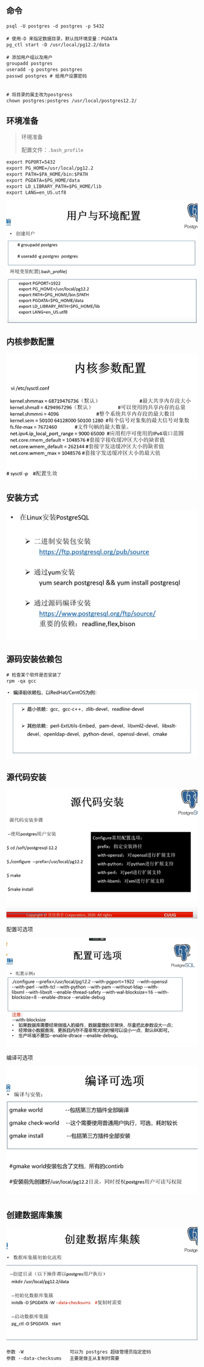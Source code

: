 



## 命令

```shell
psql -U postgres -d postgres -p 5432

# 使用-D 来指定数据目录，默认找环境变量：PGDATA
pg_ctl start -D /usr/local/pg12.2/data

# 添加用户组以及用户
groupadd postgres
useradd -g postgres postgres
passwd postgres # 给用户设置密码


# 将目录的属主改为postgress
chown postgres:postgres /usr/local/postgres12.2/
```





## 环境准备

> 环境准备
>
> 配置文件：`.bash_profile`

```shell
export PGPORT=5432
export PG_HOME=/usr/local/pg12.2
export PATH=$PA_HOME/bin:$PATH
export PGDATA=$PG_HOME/data
export LD_LIBRARY_PATH=$PG_HOME/lib
export LANG=en_US.utf8
```

![image-20240416143355426](postgres.assets/image-20240416143355426.png)



## 内核参数配置



![image-20240416143425460](postgres.assets/image-20240416143425460.png)

## 安装方式

![image-20240416164015016](postgres.assets/image-20240416164015016.png)

## 源码安装依赖包

```shell
# 检查某个软件是否安装了
rpm -qa gcc
```



![image-20240416174303889](postgres.assets/image-20240416174303889.png)

## 源代码安装

![image-20240416175209750](postgres.assets/image-20240416175209750.png)

配置可选项

![image-20240416175305617](postgres.assets/image-20240416175305617.png)

编译可选项

![image-20240416175426497](postgres.assets/image-20240416175426497.png)



## 创建数据库集簇

![image-20240416182055865](postgres.assets/image-20240416182055865.png)

```txt
参数 -W                 可以为 postgres 超级管理员指定密码
参数 --data-checksums   主要是做主从复制时需要
```

